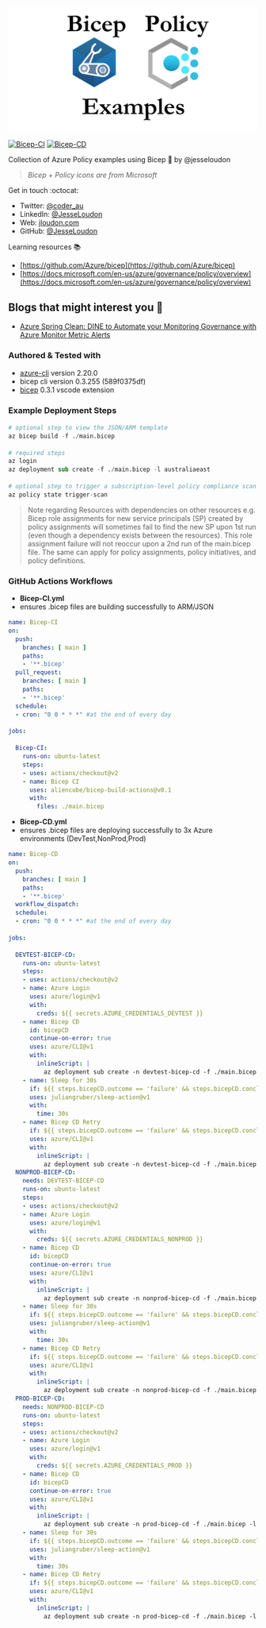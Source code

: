 ![RepoLogo](x_docs/BicepPolicyExamples.png "Bicep Policy Examples")

[![Bicep-CI](https://github.com/globalbao/bicep-policy-examples/actions/workflows/Bicep-CI.yml/badge.svg)](https://github.com/globalbao/bicep-policy-examples/actions/workflows/Bicep-CI.yml) [![Bicep-CD](https://github.com/globalbao/bicep-policy-examples/actions/workflows/Bicep-CD.yml/badge.svg)](https://github.com/globalbao/bicep-policy-examples/actions/workflows/Bicep-CD.yml)

Collection of Azure Policy examples using Bicep :muscle: by @jesseloudon
> *Bicep + Policy icons are from Microsoft*

Get in touch :octocat:

* Twitter: [@coder_au](https://twitter.com/coder_au)
* LinkedIn: [@JesseLoudon](https://www.linkedin.com/in/jesseloudon/)
* Web: [jloudon.com](https://jloudon.com)
* GitHub: [@JesseLoudon](https://github.com/jesseloudon)

Learning resources :books:
* [https://github.com/Azure/bicep](https://github.com/Azure/bicep)
* [https://docs.microsoft.com/en-us/azure/governance/policy/overview](https://docs.microsoft.com/en-us/azure/governance/policy/overview)

## Blogs that might interest you :pencil:

* [Azure Spring Clean: DINE to Automate your Monitoring Governance with Azure Monitor Metric Alerts](https://jloudon.com/cloud/Azure-Spring-Clean-DINE-to-Automate-your-Monitoring-Governance-with-Azure-Monitor-Metric-Alerts/)

### Authored & Tested with

* [azure-cli](https://docs.microsoft.com/en-us/cli/azure/install-azure-cli) version 2.20.0
* bicep cli version 0.3.255 (589f0375df)
* [bicep](https://marketplace.visualstudio.com/items?itemName=ms-azuretools.vscode-bicep) 0.3.1 vscode extension

### Example Deployment Steps

```s
# optional step to view the JSON/ARM template
az bicep build -f ./main.bicep

# required steps
az login
az deployment sub create -f ./main.bicep -l australiaeast

# optional step to trigger a subscription-level policy compliance scan 
az policy state trigger-scan
```

> Note regarding Resources with dependencies on other resources e.g. Bicep role assignments for new service principals (SP) created by policy assignments will sometimes fail to find the new SP upon 1st run (even though a dependency exists between the resources). This role assignment failure will not reoccur upon a 2nd run of the main.bicep file. The same can apply for policy assignments, policy initiatives, and policy definitions.

### GitHub Actions Workflows

* **Bicep-CI.yml**
* ensures .bicep files are building successfully to ARM/JSON

```yaml
name: Bicep-CI
on:
  push:
    branches: [ main ]
    paths:
    - '**.bicep'
  pull_request:
    branches: [ main ]
    paths:
    - '**.bicep'
  schedule:
  - cron: "0 0 * * *" #at the end of every day
    
jobs:

  Bicep-CI:
    runs-on: ubuntu-latest
    steps:
    - uses: actions/checkout@v2
    - name: Bicep CI
      uses: aliencube/bicep-build-actions@v0.1
      with:
        files: ./main.bicep
```

* **Bicep-CD.yml**
* ensures .bicep files are deploying successfully to 3x Azure environments (DevTest,NonProd,Prod)

```yaml
name: Bicep-CD
on:
  push:
    branches: [ main ]
    paths:
    - '**.bicep'
  workflow_dispatch:
  schedule:
  - cron: "0 0 * * *" #at the end of every day
    
jobs:

  DEVTEST-BICEP-CD:
    runs-on: ubuntu-latest
    steps:
    - uses: actions/checkout@v2
    - name: Azure Login
      uses: azure/login@v1
      with:
        creds: ${{ secrets.AZURE_CREDENTIALS_DEVTEST }}
    - name: Bicep CD
      id: bicepCD
      continue-on-error: true
      uses: azure/CLI@v1
      with:
        inlineScript: |
          az deployment sub create -n devtest-bicep-cd -f ./main.bicep -l australiaeast -o none
    - name: Sleep for 30s
      if: ${{ steps.bicepCD.outcome == 'failure' && steps.bicepCD.conclusion == 'success' }}
      uses: juliangruber/sleep-action@v1
      with:
        time: 30s
    - name: Bicep CD Retry
      if: ${{ steps.bicepCD.outcome == 'failure' && steps.bicepCD.conclusion == 'success' }}
      uses: azure/CLI@v1
      with:
        inlineScript: |
          az deployment sub create -n devtest-bicep-cd -f ./main.bicep -l australiaeast -o none
  NONPROD-BICEP-CD:
    needs: DEVTEST-BICEP-CD
    runs-on: ubuntu-latest
    steps:
    - uses: actions/checkout@v2
    - name: Azure Login
      uses: azure/login@v1
      with:
        creds: ${{ secrets.AZURE_CREDENTIALS_NONPROD }}
    - name: Bicep CD
      id: bicepCD
      continue-on-error: true
      uses: azure/CLI@v1
      with:
        inlineScript: |
          az deployment sub create -n nonprod-bicep-cd -f ./main.bicep -l australiaeast -o none
    - name: Sleep for 30s
      if: ${{ steps.bicepCD.outcome == 'failure' && steps.bicepCD.conclusion == 'success' }}
      uses: juliangruber/sleep-action@v1
      with:
        time: 30s
    - name: Bicep CD Retry
      if: ${{ steps.bicepCD.outcome == 'failure' && steps.bicepCD.conclusion == 'success' }}
      uses: azure/CLI@v1
      with:
        inlineScript: |
          az deployment sub create -n nonprod-bicep-cd -f ./main.bicep -l australiaeast -o none
  PROD-BICEP-CD:
    needs: NONPROD-BICEP-CD
    runs-on: ubuntu-latest
    steps:
    - uses: actions/checkout@v2
    - name: Azure Login
      uses: azure/login@v1
      with:
        creds: ${{ secrets.AZURE_CREDENTIALS_PROD }}
    - name: Bicep CD
      id: bicepCD
      continue-on-error: true
      uses: azure/CLI@v1
      with:
        inlineScript: |
          az deployment sub create -n prod-bicep-cd -f ./main.bicep -l australiaeast -o none
    - name: Sleep for 30s
      if: ${{ steps.bicepCD.outcome == 'failure' && steps.bicepCD.conclusion == 'success' }}
      uses: juliangruber/sleep-action@v1
      with:
        time: 30s
    - name: Bicep CD Retry
      if: ${{ steps.bicepCD.outcome == 'failure' && steps.bicepCD.conclusion == 'success' }}
      uses: azure/CLI@v1
      with:
        inlineScript: |
          az deployment sub create -n prod-bicep-cd -f ./main.bicep -l australiaeast -o none
```
